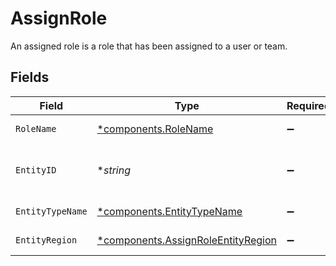 # AssignRole

An assigned role is a role that has been assigned to a user or team.


## Fields

| Field                                                                                   | Type                                                                                    | Required                                                                                | Description                                                                             | Example                                                                                 |
| --------------------------------------------------------------------------------------- | --------------------------------------------------------------------------------------- | --------------------------------------------------------------------------------------- | --------------------------------------------------------------------------------------- | --------------------------------------------------------------------------------------- |
| `RoleName`                                                                              | [*components.RoleName](../../models/components/rolename.md)                             | :heavy_minus_sign:                                                                      | The desired role.                                                                       | Viewer                                                                                  |
| `EntityID`                                                                              | **string*                                                                               | :heavy_minus_sign:                                                                      | The ID of the entity.                                                                   | e67490ce-44dc-4cbd-b65e-b52c746fc26a                                                    |
| `EntityTypeName`                                                                        | [*components.EntityTypeName](../../models/components/entitytypename.md)                 | :heavy_minus_sign:                                                                      | The type of entity.                                                                     | Control Planes                                                                          |
| `EntityRegion`                                                                          | [*components.AssignRoleEntityRegion](../../models/components/assignroleentityregion.md) | :heavy_minus_sign:                                                                      | Region of the team.                                                                     | eu                                                                                      |